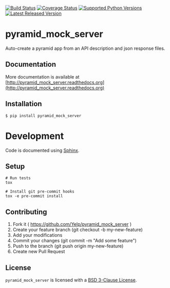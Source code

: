 [![Build Status](https://img.shields.io/travis/Yelp/pyramid_mock_server.svg)](https://travis-ci.org/Yelp/pyramid_mock_server?branch=master)
[![Coverage Status](https://img.shields.io/coveralls/Yelp/pyramid_mock_server.svg)](https://coveralls.io/r/Yelp/pyramid_mock_server)
[![Supported Python Versions](https://img.shields.io/pypi/pyversions/pyramid_mock_server.svg)](https://pypi.python.org/pypi/pyramid_mock_server/)
[![Latest Released Version](https://img.shields.io/pypi/v/pyramid_mock_server.svg)](https://pypi.python.org/pypi/pyramid_mock_server/)

# pyramid_mock_server
Auto-create a pyramid app from an API description and json response files.

## Documentation

More documentation is available at [http://pyramid_mock_server.readthedocs.org](http://pyramid_mock_server.readthedocs.org)

## Installation
```
$ pip install pyramid_mock_server
```

# Development

Code is documented using [Sphinx](http://www.sphinx-doc.org/en/stable/).

## Setup
```
# Run tests
tox

# Install git pre-commit hooks
tox -e pre-commit install
```

## Contributing

1. Fork it ( https://github.com/Yelp/pyramid_mock_server )
1. Create your feature branch (git checkout -b my-new-feature)
1. Add your modifications
1. Commit your changes (git commit -m "Add some feature")
1. Push to the branch (git push origin my-new-feature)
1. Create new Pull Request

## License

`pyramid_mock_server` is licensed with a [BSD 3-Clause License](https://opensource.org/licenses/BSD-3-Clause).
